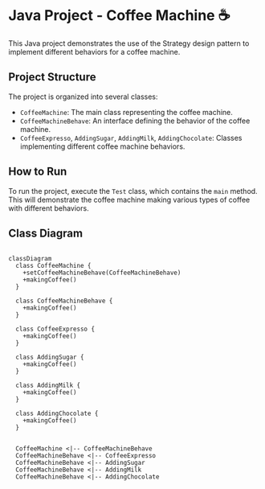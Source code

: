 # Java Project - Coffee Machine :coffee:

This Java project demonstrates the use of the Strategy design pattern to implement different behaviors for a coffee machine.

## Project Structure

The project is organized into several classes:

- `CoffeeMachine`: The main class representing the coffee machine.
- `CoffeeMachineBehave`: An interface defining the behavior of the coffee machine.
- `CoffeeExpresso`, `AddingSugar`, `AddingMilk`, `AddingChocolate`: Classes implementing different coffee machine behaviors.

## How to Run

To run the project, execute the `Test` class, which contains the `main` method. This will demonstrate the coffee machine making various types of coffee with different behaviors.

## Class Diagram

```mermaid

classDiagram
  class CoffeeMachine {
    +setCoffeeMachineBehave(CoffeeMachineBehave)
    +makingCoffee()
  }

  class CoffeeMachineBehave {
    +makingCoffee()
  }

  class CoffeeExpresso {
    +makingCoffee()
  }

  class AddingSugar {
    +makingCoffee()
  }

  class AddingMilk {
    +makingCoffee()
  }

  class AddingChocolate {
    +makingCoffee()
  }


  CoffeeMachine <|-- CoffeeMachineBehave
  CoffeeMachineBehave <|-- CoffeeExpresso
  CoffeeMachineBehave <|-- AddingSugar
  CoffeeMachineBehave <|-- AddingMilk
  CoffeeMachineBehave <|-- AddingChocolate








